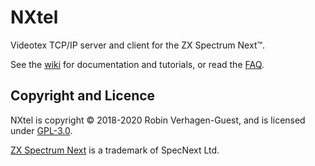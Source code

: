 # NXtel

Videotex TCP/IP server and client for the ZX Spectrum Next™.

See the [wiki](https://github.com/Threetwosevensixseven/NXtel/wiki) for documentation and tutorials, or read the [FAQ](https://github.com/Threetwosevensixseven/NXtel/wiki/FAQ).

## Copyright and Licence
NXtel is copyright © 2018-2020 Robin Verhagen-Guest, and is licensed under [GPL-3.0](https://github.com/Threetwosevensixseven/NXtel/blob/master/LICENSE).

[ZX Spectrum Next](https://www.specnext.com/about/) is a trademark of SpecNext Ltd.
